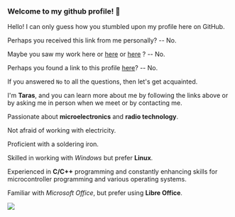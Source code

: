 ### Welcome to my github profile! 👋

Hello!
I can only guess how you stumbled upon my profile here on GitHub.

Perhaps you received this link from me personally?
  -- No.
  
Maybe you saw my work here or [here](https://nanitrobot.github.io/NanitLib/Ukrainian/) or [here](https://nanitrobot.com/) ?
  -- No.
  
Perhaps you found a link to this profile [here](https://sam4uk.github.io/)?
  -- No.
  
If you answered `No` to all the questions, then let's get acquainted.

I'm __Taras__, and you can learn more about me by following the links above or by asking me in person when we meet or by contacting me.

  Passionate about __microelectronics__ and __radio technology__.
  
  Not afraid of working with electricity. 
  
  Proficient with a soldering iron. 
  
  Skilled in working with _Windows_ but prefer __Linux__. 
  
  Experienced in __C/C++__ programming and constantly enhancing skills for microcontroller programming and various operating systems. 
  
  Familiar with _Microsoft Office_, but prefer using __Libre Office__.

![](https://github-readme-stats.vercel.app/api/top-langs/?username=Sam4uk&exclude_repo=Sam4uk.github.io&hide=html,tex,Vim%20script,JavaScript&theme=&layout=compact&hide_border=true)

<!--
**Sam4uk/Sam4uk** is a ✨ _special_ ✨ repository because its `README.md` (this file) appears on your GitHub profile.

Here are some ideas to get you started:

- 🔭 I’m currently working on ...
- 🌱 I’m currently learning ...
- 👯 I’m looking to collaborate on ...
- 🤔 I’m looking for help with ...
- 💬 Ask me about ...
- 📫 How to reach me: ...
- 😄 Pronouns: ...
- ⚡ Fun fact: ...
-->
